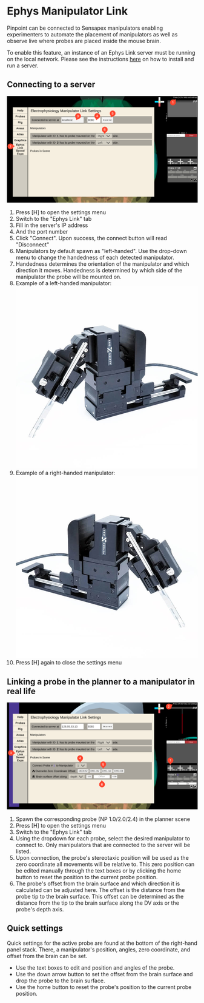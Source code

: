 # Ephys Manipulator Link

Pinpoint can be connected to Sensapex manipulators enabling experimenters to automate the placement of manipulators as well as observe live where probes are placed inside the mouse brain.

To enable this feature, an instance of an Ephys Link server must be running on the local network. Please see the instructions [here](https://virtualbrainlab.org/05_misc/03_ephys_link.html#installation) on how to install and run a server. 

## Connecting to a server

![Connecting to Ephys Link](../_static/images/Ephys-Link-connection.png)

1. Press \[H\] to open the settings menu
2. Switch to the "Ephys Link" tab
3. Fill in the server's IP address
4. And the port number
5. Click "Connect". Upon success, the connect button will read "Disconnect"
6. Manipulators by default spawn as "left-handed". Use the drop-down menu to change the handedness of each detected manipulator.
 1. Handedness determines the orientation of the manipulator and which direction it moves. Handedness is determined by which side of the manipulator the probe will be mounted on.
 2. Example of a left-handed manipulator: ![Left Handed Manipulator](../_static/images/Sensapex-uMp4-LEFT.jpg)
 3. Example of a right-handed manipulator: ![Right Handed Manipulator](../_static/images/Sensapex-uMp4-RIGHT.jpg)
7. Press \[H\] again to close the settings menu

## Linking a probe in the planner to a manipulator in real life

![Connect a probe to a manipulator](../_static/images/Ephys-Link-connect-probe.png)

1. Spawn the corresponding probe (NP 1.0/2.0/2.4) in the planner scene
2. Press \[H\] to open the settings menu
3. Switch to the "Ephys Link" tab
4. Using the dropdown for each probe, select the desired manipulator to connect to. Only manipulators that are connected to the server will be listed.
5. Upon connection, the probe's stereotaxic position will be used as the zero coordinate all movements will be relative to. This zero position can be edited manually through the text boxes or by clicking the home button to reset the position to the current probe position.
6. The probe's offset from the brain surface and which direction it is calculated can be adjusted here. The offset is the distance from the probe tip to the brain surface. This offset can be determined as the distance from the tip to the brain surface along the DV axis or the probe's depth axis.

## Quick settings

Quick settings for the active probe are found at the bottom of the right-hand panel stack. There, a manipulator's position, angles, zero coordinate, and offset from the brain can be set.

- Use the text boxes to edit and position and angles of the probe.
- Use the down arrow button to set the offset from the brain surface and drop the probe to the brain surface.
- Use the home button to reset the probe's position to the current probe position.